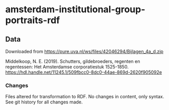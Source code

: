 # amsterdam-institutional-group-portraits-rdf

## Data

Downloaded from https://pure.uva.nl/ws/files/42046294/Bijlagen_4a_d.zip

Middelkoop, N. E. (2019). Schutters, gildebroeders, regenten en regentessen: Het Amsterdamse corporatiestuk 1525-1850. <https://hdl.handle.net/11245.1/509fbcc0-8dc0-44ae-869d-2620f905092e> 

### Changes

Files altered for transformation to RDF. No changes in content, only syntax. See git history for all changes made. 
